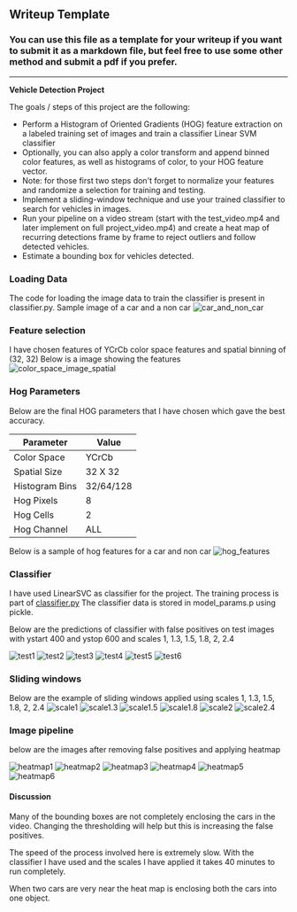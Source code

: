 ## Writeup Template
### You can use this file as a template for your writeup if you want to submit it as a markdown file, but feel free to use some other method and submit a pdf if you prefer.

---

**Vehicle Detection Project**

The goals / steps of this project are the following:

* Perform a Histogram of Oriented Gradients (HOG) feature extraction on a labeled training set of images and train a classifier Linear SVM classifier
* Optionally, you can also apply a color transform and append binned color features, as well as histograms of color, to your HOG feature vector. 
* Note: for those first two steps don't forget to normalize your features and randomize a selection for training and testing.
* Implement a sliding-window technique and use your trained classifier to search for vehicles in images.
* Run your pipeline on a video stream (start with the test_video.mp4 and later implement on full project_video.mp4) and create a heat map of recurring detections frame by frame to reject outliers and follow detected vehicles.
* Estimate a bounding box for vehicles detected.


### Loading Data
The code for loading the image data to train the classifier is present in classifier.py.
Sample image of a car and a non car
![car_and_non_car](https://github.com/VenkatRepaka/CarND-Vehicle-Detection/blob/master/documentation/car_and_non_car.png)

### Feature selection
I have chosen features of YCrCb color space features and spatial binning of (32, 32)
Below is a image showing the features
![color_space_image_spatial](https://github.com/VenkatRepaka/CarND-Vehicle-Detection/blob/master/documentation/color_space_image_spatial.jpg)


### Hog Parameters
Below are the final HOG parameters that I have chosen which gave the best accuracy.

| Parameter      | Value     |
|----------------|-----------|
| Color Space    | YCrCb     |
| Spatial Size   | 32 X 32   |
| Histogram Bins | 32/64/128 |
| Hog Pixels     | 8         |
| Hog Cells      | 2         |
| Hog Channel    | ALL       |

Below is a sample of hog features for a car and non car
![hog_features](https://github.com/VenkatRepaka/CarND-Vehicle-Detection/blob/master/documentation/hog_features.jpg)

### Classifier
I have used LinearSVC as classifier for the project. The training process is part of [classifier.py](https://github.com/VenkatRepaka/CarND-Vehicle-Detection/blob/master/vd/classifier.py)
The classifier data is stored in model_params.p using pickle.

Below are the predictions of classifier with false positives on test images with ystart 400 and ystop 600 and scales 1, 1.3, 1.5, 1.8, 2, 2.4

![test1](https://github.com/VenkatRepaka/CarND-Vehicle-Detection/blob/master/documentation/prediction_test1.jpg)
![test2](https://github.com/VenkatRepaka/CarND-Vehicle-Detection/blob/master/documentation/prediction_test2.jpg)
![test3](https://github.com/VenkatRepaka/CarND-Vehicle-Detection/blob/master/documentation/prediction_test3.jpg)
![test4](https://github.com/VenkatRepaka/CarND-Vehicle-Detection/blob/master/documentation/prediction_test4.jpg)
![test5](https://github.com/VenkatRepaka/CarND-Vehicle-Detection/blob/master/documentation/prediction_test5.jpg)
![test6](https://github.com/VenkatRepaka/CarND-Vehicle-Detection/blob/master/documentation/prediction_test6.jpg)


### Sliding windows
Below are the example of sliding windows applied using scales 1, 1.3, 1.5, 1.8, 2, 2.4
![scale1](https://github.com/VenkatRepaka/CarND-Vehicle-Detection/blob/master/documentation/scale_1.jpg)
![scale1.3](https://github.com/VenkatRepaka/CarND-Vehicle-Detection/blob/master/documentation/scale_1.3.jpg)
![scale1.5](https://github.com/VenkatRepaka/CarND-Vehicle-Detection/blob/master/documentation/scale_1.5.jpg)
![scale1.8](https://github.com/VenkatRepaka/CarND-Vehicle-Detection/blob/master/documentation/scale_1.8.jpg)
![scale2](https://github.com/VenkatRepaka/CarND-Vehicle-Detection/blob/master/documentation/scale_2.jpg)
![scale2.4](https://github.com/VenkatRepaka/CarND-Vehicle-Detection/blob/master/documentation/scale_2.4.jpg)


### Image pipeline
below are the images after removing false positives and applying heatmap

![heatmap1](https://github.com/VenkatRepaka/CarND-Vehicle-Detection/blob/master/documentation/heatmap_test1.jpg)
![heatmap2](https://github.com/VenkatRepaka/CarND-Vehicle-Detection/blob/master/documentation/heatmap_test2.jpg)
![heatmap3](https://github.com/VenkatRepaka/CarND-Vehicle-Detection/blob/master/documentation/heatmap_test3.jpg)
![heatmap4](https://github.com/VenkatRepaka/CarND-Vehicle-Detection/blob/master/documentation/heatmap_test4.jpg)
![heatmap5](https://github.com/VenkatRepaka/CarND-Vehicle-Detection/blob/master/documentation/heatmap_test5.jpg)
![heatmap6](https://github.com/VenkatRepaka/CarND-Vehicle-Detection/blob/master/documentation/heatmap_test6.jpg)


#### Discussion
Many of the bounding boxes are not completely enclosing the cars in the video. Changing the thresholding will help but this is increasing the false positives.

The speed of the process involved here is extremely slow. With the classifier I have used and the scales I have applied it takes 40 minutes to run completely.

When two cars are very near the heat map is enclosing both the cars into one object.

